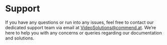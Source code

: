# Support

If you have any questions or run into any issues, feel free to contact our dedicated support team via email at [VideoSolutions@commend.at](mailto:VideoSolutions@commend.at). We’re here to help you with any concerns or queries regarding our documentation and solutions.
